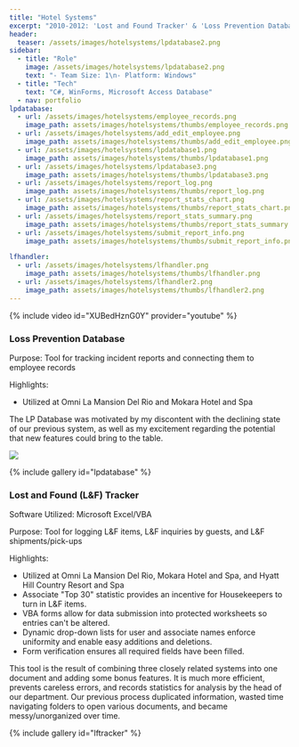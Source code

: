 ```yaml
---
title: "Hotel Systems"
excerpt: "2010-2012: 'Lost and Found Tracker' & 'Loss Prevention Database' that I devleloped while working for hotel Loss Prevention"
header:
  teaser: /assets/images/hotelsystems/lpdatabase2.png
sidebar:
  - title: "Role"
    image: /assets/images/hotelsystems/lpdatabase2.png
    text: "- Team Size: 1\n- Platform: Windows"
  - title: "Tech"
    text: "C#, WinForms, Microsoft Access Database"
  - nav: portfolio
lpdatabase:
  - url: /assets/images/hotelsystems/employee_records.png
    image_path: assets/images/hotelsystems/thumbs/employee_records.png
  - url: /assets/images/hotelsystems/add_edit_employee.png
    image_path: assets/images/hotelsystems/thumbs/add_edit_employee.png
  - url: /assets/images/hotelsystems/lpdatabase1.png
    image_path: assets/images/hotelsystems/thumbs/lpdatabase1.png
  - url: /assets/images/hotelsystems/lpdatabase3.png
    image_path: assets/images/hotelsystems/thumbs/lpdatabase3.png
  - url: /assets/images/hotelsystems/report_log.png
    image_path: assets/images/hotelsystems/thumbs/report_log.png
  - url: /assets/images/hotelsystems/report_stats_chart.png
    image_path: assets/images/hotelsystems/thumbs/report_stats_chart.png
  - url: /assets/images/hotelsystems/report_stats_summary.png
    image_path: assets/images/hotelsystems/thumbs/report_stats_summary.png
  - url: /assets/images/hotelsystems/submit_report_info.png
    image_path: assets/images/hotelsystems/thumbs/submit_report_info.png

lfhandler:
  - url: /assets/images/hotelsystems/lfhandler.png
    image_path: assets/images/hotelsystems/thumbs/lfhandler.png
  - url: /assets/images/hotelsystems/lfhandler2.png
    image_path: assets/images/hotelsystems/thumbs/lfhandler2.png
---
```


{% include video id="XUBedHznG0Y" provider="youtube" %}

### Loss Prevention Database

Purpose: Tool for tracking incident reports and connecting them to employee records

Highlights:

- Utilized at Omni La Mansion Del Rio and Mokara Hotel and Spa

The LP Database was motivated by my discontent with the declining state of our previous system, as well as my excitement regarding the potential that new features could bring to the table.

<img src="{{ site.url }}{{ site.baseurl }}/assets/images/hotelsystems/lpdatabase_table_structure.png"/>

{% include gallery id="lpdatabase" %}

### Lost and Found (L&F) Tracker

Software Utilized: Microsoft Excel/VBA

Purpose: Tool for logging L&F items, L&F inquiries by guests, and L&F shipments/pick-ups

Highlights:

- Utilized at Omni La Mansion Del Rio, Mokara Hotel and Spa, and Hyatt Hill Country Resort and Spa
- Associate "Top 30" statistic provides an incentive for Housekeepers to turn in L&F items.
- VBA forms allow for data submission into protected worksheets so entries can't be altered.
- Dynamic drop-down lists for user and associate names enforce uniformity and enable easy additions and deletions.
- Form verification ensures all required fields have been filled.

This tool is the result of combining three closely related systems into one document and adding some bonus features. It is much more efficient, prevents careless errors, and records statistics for analysis by the head of our department. Our previous process duplicated information, wasted time navigating folders to open various documents, and became messy/unorganized over time.

{% include gallery id="lftracker" %}